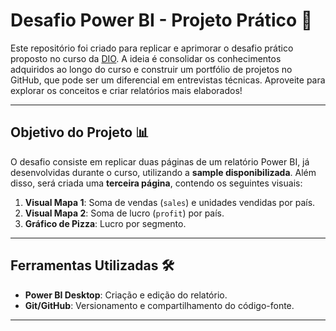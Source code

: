 # Desafio Power BI - Projeto Prático 🚀

Este repositório foi criado para replicar e aprimorar o desafio prático proposto no curso da [DIO](https://web.dio.me/). A ideia é consolidar os conhecimentos adquiridos ao longo do curso e construir um portfólio de projetos no GitHub, que pode ser um diferencial em entrevistas técnicas. Aproveite para explorar os conceitos e criar relatórios mais elaborados!

---

## Objetivo do Projeto 📊

O desafio consiste em replicar duas páginas de um relatório Power BI, já desenvolvidas durante o curso, utilizando a **sample disponibilizada**. Além disso, será criada uma **terceira página**, contendo os seguintes visuais:

1. **Visual Mapa 1**: Soma de vendas (`sales`) e unidades vendidas por país.
2. **Visual Mapa 2**: Soma de lucro (`profit`) por país.
3. **Gráfico de Pizza**: Lucro por segmento.

---

## Ferramentas Utilizadas 🛠️

- **Power BI Desktop**: Criação e edição do relatório.
- **Git/GitHub**: Versionamento e compartilhamento do código-fonte.

---

